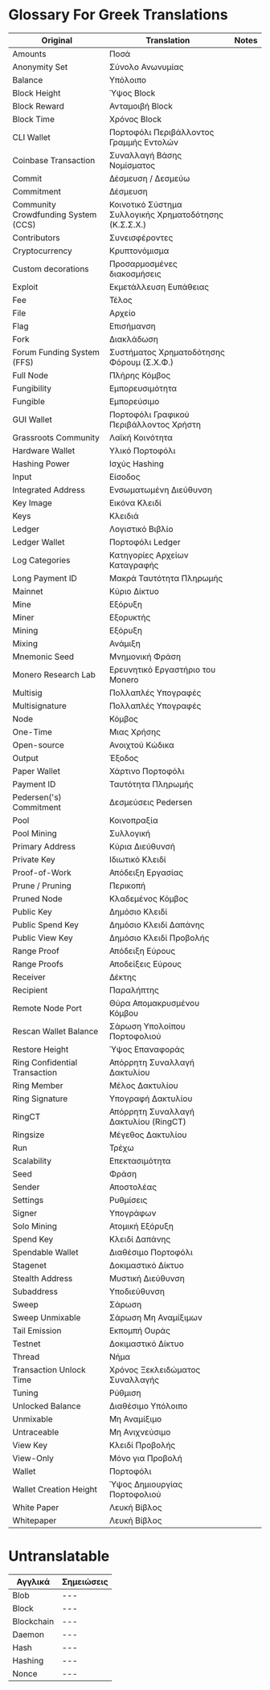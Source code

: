 # Glossary For Greek Translations

| **Original**                        | **Translation**                                        | **Notes** |
| ----------------------------------- | ------------------------------------------------------ | --------- |
| Amounts                             | Ποσά                                                   |           |
| Anonymity Set                       | Σύνολο Ανωνυμίας                                       |           |
| Balance                             | Υπόλοιπο                                               |           |
| Block Height                        | Ύψος Βlock                                             |           |
| Block Reward                        | Ανταμοιβή Block                                        |           |
| Block Time                          | Χρόνος Block                                           |           |
| CLI Wallet                          | Πορτοφόλι Περιβάλλοντος Γραμμής Εντολών                |           |
| Coinbase Transaction                | Συναλλαγή Βάσης Νομίσματος                             |           |
| Commit                              | Δέσμευση / Δεσμεύω                                     |           |
| Commitment                          | Δέσμευση                                               |           |
| Community Crowdfunding System (CCS) | Κοινοτικό Σύστημα Συλλογικής Χρηματοδότησης (Κ.Σ.Σ.Χ.) |           |
| Contributors                        | Συνεισφέροντες                                         |           |
| Cryptocurrency                      | Κρυπτονόμισμα                                          |           |
| Custom decorations                  | Προσαρμοσμένες διακοσμήσεις                            |           |
| Exploit                             | Εκμετάλλευση Ευπάθειας                                 |           |
| Fee                                 | Τέλος                                                  |           |
| File                                | Αρχείο                                                 |           |
| Flag                                | Επισήμανση                                             |           |
| Fork                                | Διακλάδωση                                             |           |
| Forum Funding System (FFS)          | Συστήματος Χρηματοδότησης Φόρουμ (Σ.Χ.Φ.)              |           |
| Full Node                           | Πλήρης Κόμβος                                          |           |
| Fungibility                         | Εμπορευσιμότητα                                        |           |
| Fungible                            | Εμπορεύσιμο                                            |           |
| GUI Wallet                          | Πορτοφόλι Γραφικού Περιβάλλοντος Χρήστη                |           |
| Grassroots Community                | Λαϊκή Κοινότητα                                        |           |
| Hardware Wallet                     | Υλικό Πορτοφόλι                                        |           |
| Hashing Power                       | Ισχύς Hashing                                          |           |
| Input                               | Είσοδος                                                |           |
| Integrated Address                  | Ενσωματωμένη Διεύθυνση                                 |           |
| Key Image                           | Εικόνα Κλειδί                                          |           |
| Keys                                | Κλειδιά                                                |           |
| Ledger                              | Λογιστικό Βιβλίο                                       |           |
| Ledger Wallet                       | Πορτοφόλι Ledger                                       |           |
| Log Categories                      | Κατηγορίες Αρχείων Καταγραφής                          |           |
| Long Payment ID                     | Μακρά Ταυτότητα Πληρωμής                               |           |
| Mainnet                             | Κύριο Δίκτυο                                           |           |
| Mine                                | Εξόρυξη                                                |           |
| Miner                               | Εξορυκτής                                              |           |
| Mining                              | Εξόρυξη                                                |           |
| Mixing                              | Ανάμιξη                                                |           |
| Mnemonic Seed                       | Μνημονική Φράση                                        |           |
| Monero Research Lab                 | Ερευνητικό Εργαστήριο του Monero                       |           |
| Multisig                            | Πολλαπλές Υπογραφές                                    |           |
| Multisignature                      | Πολλαπλές Υπογραφές                                    |           |
| Node                                | Κόμβος                                                 |           |
| One-Time                            | Μιας Χρήσης                                            |           |
| Open-source                         | Ανοιχτού Κώδικα                                        |           |
| Output                              | Έξοδος                                                 |           |
| Paper Wallet                        | Χάρτινο Πορτοφόλι                                      |           |
| Payment ID                          | Ταυτότητα Πληρωμής                                     |           |
| Pedersen('s) Commitment             | Δεσμεύσεις Pedersen                                    |           |
| Pool                                | Κοινοπραξία                                            |           |
| Pool Mining                         | Συλλογική                                              |           |
| Primary Address                     | Κύρια Διεύθυνσή                                        |           |
| Private Key                         | Ιδιωτικό Κλειδί                                        |           |
| Proof-of-Work                       | Απόδειξη Εργασίας                                      |           |
| Prune / Pruning                     | Περικοπή                                               |           |
| Pruned Νode                         | Κλαδεμένος Κόμβος                                      |           |
| Public Key                          | Δημόσιο Κλειδί                                         |           |
| Public Spend Key                    | Δημόσιο Κλειδί Δαπάνης                                 |           |
| Public View Key                     | Δημόσιο Κλειδί Προβολής                                |           |
| Range Proof                         | Απόδειξη Εύρους                                        |           |
| Range Proofs                        | Αποδείξεις Εύρους                                      |           |
| Receiver                            | Δέκτης                                                 |           |
| Recipient                           | Παραλήπτης                                             |           |
| Remote Node Port                    | Θύρα Απομακρυσμένου Κόμβου                             |           |
| Rescan Wallet Balance               | Σάρωση Υπολοίπου Πορτοφολιού                           |           |
| Restore Height                      | Ύψος Επαναφοράς                                        |           |
| Ring Confidential Transaction       | Απόρρητη Συναλλαγή Δακτυλίου                           |           |
| Ring Member                         | Μέλος Δακτυλίου                                        |           |
| Ring Signature                      | Υπογραφή Δακτυλίου                                     |           |
| RingCT                              | Απόρρητη Συναλλαγή Δακτυλίου (RingCT)                  |           |
| Ringsize                            | Μέγεθος Δακτυλίου                                      |           |
| Run                                 | Τρέχω                                                  |           |
| Scalability                         | Επεκτασιμότητα                                         |           |
| Seed                                | Φράση                                                  |           |
| Sender                              | Αποστολέας                                             |           |
| Settings                            | Ρυθμίσεις                                              |           |
| Signer                              | Υπογράφων                                              |           |
| Solo Mining                         | Ατομική Eξόρυξη                                        |           |
| Spend Key                           | Κλειδί Δαπάνης                                         |           |
| Spendable Wallet                    | Διαθέσιμο Πορτοφόλι                                    |           |
| Stagenet                            | Δοκιμαστικό Δίκτυο                                     |           |
| Stealth Address                     | Μυστική Διεύθυνση                                      |           |
| Subaddress                          | Υποδιεύθυνση                                           |           |
| Sweep                               | Σάρωση                                                 |           |
| Sweep Unmixable                     | Σάρωση Μη Αναμίξιμων                                   |           |
| Tail Emission                       | Εκπομπή Ουράς                                          |           |
| Testnet                             | Δοκιμαστικό Δίκτυο                                     |           |
| Thread                              | Νήμα                                                   |           |
| Transaction Unlock Time             | Χρόνος Ξεκλειδώματος Συναλλαγής                        |           |
| Tuning                              | Ρύθμιση                                                |           |
| Unlocked Balance                    | Διαθέσιμο Υπόλοιπο                                     |           |
| Unmixable                           | Μη Αναμίξιμο                                           |           |
| Untraceable                         | Μη Ανιχνεύσιμο                                         |           |
| View Key                            | Κλειδί Προβολής                                        |           |
| View-Only                           | Μόνο για Προβολή                                       |           |
| Wallet                              | Πορτοφόλι                                              |           |
| Wallet Creation Height              | Ύψος Δημιουργίας Πορτοφολιού                           |           |
| White Paper                         | Λευκή Βίβλος                                           |           |
| Whitepaper                          | Λευκή Βίβλος                                           |           |

# Untranslatable

| **Αγγλικά** | **Σημειώσεις** |
| ----------- | -------------- |
| Blob        | ---            |
| Block       | ---            |
| Blockchain  | ---            |
| Daemon      | ---            |
| Hash        | ---            |
| Hashing     | ---            |
| Nonce       | ---            |
